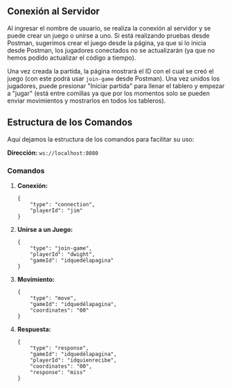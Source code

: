 ## Conexión al Servidor

Al ingresar el nombre de usuario, se realiza la conexión al servidor y se puede crear un juego o unirse a uno. Si está realizando pruebas desde Postman, sugerimos crear el juego desde la página, ya que si lo inicia desde Postman, los jugadores conectados no se actualizarán (ya que no hemos podido actualizar el código a tiempo).

Una vez creada la partida, la página mostrará el ID con el cual se creó el juego (con este podrá usar `join-game` desde Postman). Una vez unidos los jugadores, puede presionar "Iniciar partida" para llenar el tablero y empezar a "jugar" (está entre comillas ya que por los momentos solo se pueden enviar movimientos y mostrarlos en todos los tableros).

## Estructura de los Comandos

Aquí dejamos la estructura de los comandos para facilitar su uso:

**Dirección:** `ws://localhost:8080`

### Comandos

1. **Conexión:**
    ```
    {
        "type": "connection",
        "playerId": "jim"
    }
    ```

2. **Unirse a un Juego:**
    ```
    {
        "type": "join-game",
        "playerId": "dwight",
        "gameId": "idquedélapagina"
    }
    ```

3. **Movimiento:**
    ```
    {
        "type": "move",
        "gameId": "idquedélapagina",
        "coordinates": "00"
    }
    ```

4. **Respuesta:**
    ```
    {
        "type": "response",
        "gameId": "idquedélapagina",
        "playerId": "idquienrecibe",
        "coordinates": "00",
        "response": "miss"
    }
    ```